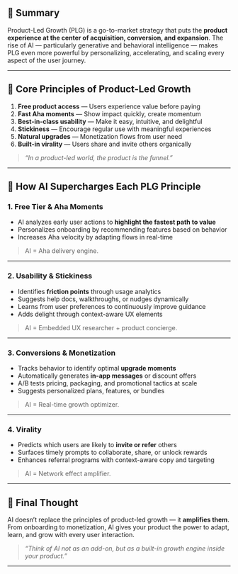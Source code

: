 
## 📌 Summary

Product-Led Growth (PLG) is a go-to-market strategy that puts the **product experience at the center of acquisition, conversion, and expansion**. The rise of AI — particularly generative and behavioral intelligence — makes PLG even more powerful by personalizing, accelerating, and scaling every aspect of the user journey.

---

## 🎯 Core Principles of Product-Led Growth

1. **Free product access** — Users experience value before paying  
2. **Fast Aha moments** — Show impact quickly, create momentum  
3. **Best-in-class usability** — Make it easy, intuitive, and delightful  
4. **Stickiness** — Encourage regular use with meaningful experiences  
5. **Natural upgrades** — Monetization flows from user need  
6. **Built-in virality** — Users share and invite others organically

> *“In a product-led world, the product *is* the funnel.”*

---

## 🤖 How AI Supercharges Each PLG Principle

### 1. Free Tier & Aha Moments

- AI analyzes early user actions to **highlight the fastest path to value**
- Personalizes onboarding by recommending features based on behavior
- Increases Aha velocity by adapting flows in real-time

> AI = Aha delivery engine.

---

### 2. Usability & Stickiness

- Identifies **friction points** through usage analytics
- Suggests help docs, walkthroughs, or nudges dynamically
- Learns from user preferences to continuously improve guidance
- Adds delight through context-aware UX elements

> AI = Embedded UX researcher + product concierge.

---

### 3. Conversions & Monetization

- Tracks behavior to identify optimal **upgrade moments**
- Automatically generates **in-app messages** or discount offers
- A/B tests pricing, packaging, and promotional tactics at scale
- Suggests personalized plans, features, or bundles

> AI = Real-time growth optimizer.

---

### 4. Virality

- Predicts which users are likely to **invite or refer** others
- Surfaces timely prompts to collaborate, share, or unlock rewards
- Enhances referral programs with context-aware copy and targeting

> AI = Network effect amplifier.

---

## 💬 Final Thought

AI doesn’t replace the principles of product-led growth — it **amplifies them**. From onboarding to monetization, AI gives your product the power to adapt, learn, and grow with every user interaction.

> *“Think of AI not as an add-on, but as a built-in growth engine inside your product.”*

---